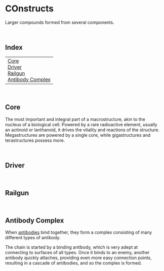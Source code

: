 # COnstructs

Larger compounds formed from several components.


<br>


## Index

<table>
  <td>
    <a href="#core">Core</a> <br>
    <a href="#driver">Driver</a> <br>
    <a href="#railgun">Railgun</a> <br>
    <a href="#antibody-complex">Antibody Complex</a>
  </td>
</table>


<br>


## Core

The most important and integral part of a macrostructure, akin to the nucleus of a biological cell. Powered by a rare radioactive element, usually an actinoid or lanthanoid, it drives the vitality and reactions of the structure. Megastructures are powered by a single core, while gigastructures and terastructures possess more.


<br>


## Driver


<br>


## Railgun


<br>


## Antibody Complex

When [antibodies](../particles/readme.md#antibody) bind together, they form a complex consisting of many different types of antibody.

The chain is started by a binding antibody, which is very adept at connecting to surfaces of all types. Once it binds to an enemy, another antibody quickly attaches, providing even more easy connection points, resulting in a cascade of antibodies, and so the complex is formed.
